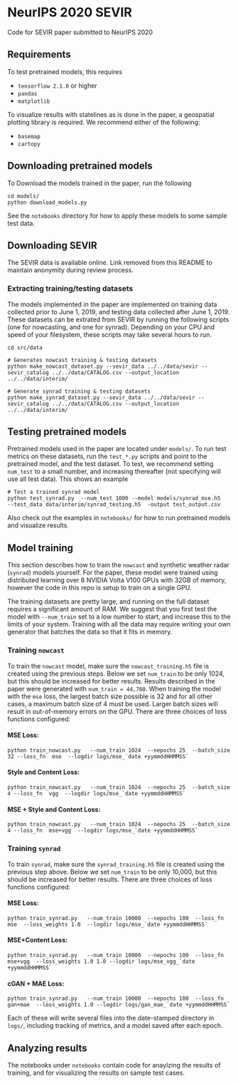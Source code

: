 # NeurIPS 2020 SEVIR
Code for SEVIR paper submitted to NeurIPS 2020


## Requirements

To test pretrained models, this requires

* `tensorflow 2.1.0` or higher
* `pandas`
* `matplotlib`

To visualize results with statelines as is done in the paper, a geospatial plotting library is required.  We recommend either of the following:

* `basemap`
* `cartopy`

## Downloading pretrained models

To Download the models trained in the paper, run the following

```
cd models/
python download_models.py
```

See the `notebooks` directory for how to apply these models to some sample test data.

## Downloading SEVIR

The SEVIR data is available online.   Link removed from this README to maintain anonymity during review process.


### Extracting training/testing datasets

The models implemented in the paper are implemented on training data collected prior to June 1, 2019, and testing data collected after June 1, 2019.  These datasets can be extrated from SEVIR by running the following scripts (one for nowcasting, and one for synrad).  Depending on your CPU and speed of your filesystem, these scripts may take several hours to run. 


```
cd src/data

# Generates nowcast training & testing datasets
python make_nowcast_dataset.py --sevir_data ../../data/sevir --sevir_catalog ../../data/CATALOG.csv --output_location ../../data/interim/

# Generate synrad training & testing datasets
python make_synrad_dataset.py --sevir_data ../../data/sevir --sevir_catalog ../../data/CATALOG.csv --output_location ../../data/interim/
```



## Testing pretrained models

Pretrained models used in the paper are located under `models/`.  To run test metrics on these datasets, run the `test_*.py` scripts and point to the pretrained model, and the test dataset.  To test, we recommend setting `num_test` to a small number, and increasing thereafter (not specifying will use all test data).  This shows an example

```
# Test a trained synrad model
python test_synrad.py  --num_test 1000 --model models/synrad_mse.h5   --test_data data/interim/synrad_testing.h5  -output test_output.csv
```

Also check out the examples in `notebooks/` for how to run pretrained models and visualize results.

## Model training

This section describes how to train the `nowcast` and synthetic weather radar (`synrad`) models yourself.   For the paper, these model were trained using distributed learning over 8 NVIDIA Volta V100 GPUs with 32GB of memory, however the code in this repo is setup to train on a single GPU.  

The training datasets are pretty large, and running on the full dataset requires a significant amount of RAM.  We suggest that you first test the model with `--num_train` set to a low number to start, and increase this to the limits of your system.  Training with all the data may require writing your own generator that batches the data so that it fits in memory.  

### Training `nowcast`
To train the `nowcast` model, make sure the `nowcast_training.h5` file is created using the previous steps.  Below we set `num_train` to be only 1024, but this should be increased for better results.  Results described in the paper were generated with `num_train = 44,760`. When training the model with the ``mse`` loss, the largest batch size possible is 32 and for all other cases, a maximum batch size of 4 must be used. Larger batch sizes will result in out-of-memory errors on the GPU. There are three choices of loss functions configured:  

#### MSE Loss:
```
python train_nowcast.py   --num_train 1024  --nepochs 25  --batch_size 32 --loss_fn  mse  --logdir logs/mse_`date +yymmddHHMMSS`
```

#### Style and Content Loss:
```
python train_nowcast.py   --num_train 1024  --nepochs 25  --batch_size 4 --loss_fn  vgg  --logdir logs/mse_`date +yymmddHHMMSS`
```

#### MSE + Style and Content Loss:
```
python train_nowcast.py   --num_train 1024  --nepochs 25  --batch_size 4 --loss_fn  mse+vgg  --logdir logs/mse_`date +yymmddHHMMSS`
```


### Training `synrad`

To train `synrad`, make sure the `synrad_training.h5` file is created using the previous step above.  Below we set `num_train` to be only 10,000, but this should be increased for better results.  There are three choices of loss functions configured:  

#### MSE Loss:
```
python train_synrad.py   --num_train 10000  --nepochs 100  --loss_fn  mse  --loss_weights 1.0  --logdir logs/mse_`date +yymmddHHMMSS`
```

#### MSE+Content Loss:
```
python train_synrad.py   --num_train 10000  --nepochs 100  --loss_fn  mse+vgg  --loss_weights 1.0 1.0 --logdir logs/mse_vgg_`date +yymmddHHMMSS`
```

#### cGAN + MAE Loss:
```
python train_synrad.py   --num_train 10000  --nepochs 100  --loss_fn  gan+mae  --loss_weights 1.0 --logdir logs/gan_mae_`date +yymmddHHMMSS`
```

Each of these will write several files into the date-stamped directory in `logs/`, including tracking of metrics, and a model saved after each epoch.  

## Analyzing results

The notebooks under `notebooks` contain code for anaylzing the results of training, and for visualizing the results on sample test cases.










